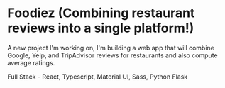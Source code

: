 # Foodiez (Combining restaurant reviews into a single platform!)

A new project I'm working on, I'm building a web app that will combine Google, Yelp, and TripAdvisor reviews for restaurants and also compute average ratings.

Full Stack - React, Typescript, Material UI, Sass, Python Flask



